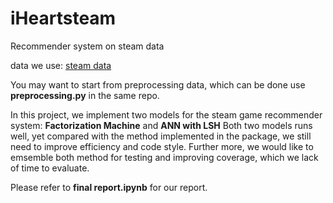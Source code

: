 # iHeartsteam
Recommender system on steam data

data we use:
[steam data](https://cseweb.ucsd.edu/~jmcauley/datasets.html#steam_data)

You may want to start from preprocessing data, which can be done use **preprocessing.py** in the same repo.

In this project, we implement two models for the steam game recommender system: **Factorization Machine** and **ANN with LSH**
Both two models runs well, yet compared with the method implemented in the package, we still need to improve efficiency and code style.
Further more, we would like to emsemble both method for testing and improving coverage, which we lack of time to evaluate.

Please refer to **final report.ipynb** for our report. 
